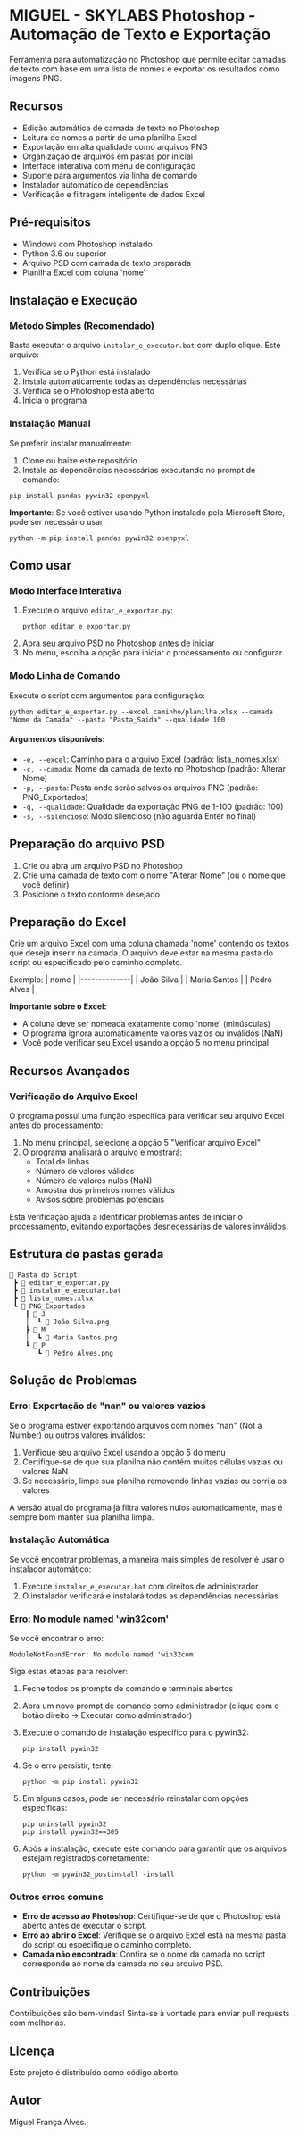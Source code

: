 # MIGUEL - SKYLABS Photoshop - Automação de Texto e Exportação

Ferramenta para automatização no Photoshop que permite editar camadas de texto com base em uma lista de nomes e exportar os resultados como imagens PNG.

## Recursos

- Edição automática de camada de texto no Photoshop
- Leitura de nomes a partir de uma planilha Excel
- Exportação em alta qualidade como arquivos PNG
- Organização de arquivos em pastas por inicial
- Interface interativa com menu de configuração
- Suporte para argumentos via linha de comando
- Instalador automático de dependências
- Verificação e filtragem inteligente de dados Excel

## Pré-requisitos

- Windows com Photoshop instalado
- Python 3.6 ou superior
- Arquivo PSD com camada de texto preparada
- Planilha Excel com coluna 'nome'

## Instalação e Execução

### Método Simples (Recomendado)

Basta executar o arquivo `instalar_e_executar.bat` com duplo clique. Este arquivo:

1. Verifica se o Python está instalado
2. Instala automaticamente todas as dependências necessárias
3. Verifica se o Photoshop está aberto
4. Inicia o programa

### Instalação Manual

Se preferir instalar manualmente:

1. Clone ou baixe este repositório
2. Instale as dependências necessárias executando no prompt de comando:

```
pip install pandas pywin32 openpyxl
```

**Importante**: Se você estiver usando Python instalado pela Microsoft Store, pode ser necessário usar:

```
python -m pip install pandas pywin32 openpyxl
```

## Como usar

### Modo Interface Interativa

1. Execute o arquivo `editar_e_exportar.py`:
   ```
   python editar_e_exportar.py
   ```
2. Abra seu arquivo PSD no Photoshop antes de iniciar
3. No menu, escolha a opção para iniciar o processamento ou configurar

### Modo Linha de Comando

Execute o script com argumentos para configuração:

```
python editar_e_exportar.py --excel caminho/planilha.xlsx --camada "Nome da Camada" --pasta "Pasta_Saida" --qualidade 100
```

#### Argumentos disponíveis:

- `-e, --excel`: Caminho para o arquivo Excel (padrão: lista_nomes.xlsx)
- `-c, --camada`: Nome da camada de texto no Photoshop (padrão: Alterar Nome)
- `-p, --pasta`: Pasta onde serão salvos os arquivos PNG (padrão: PNG_Exportados)
- `-q, --qualidade`: Qualidade da exportação PNG de 1-100 (padrão: 100)
- `-s, --silencioso`: Modo silencioso (não aguarda Enter no final)

## Preparação do arquivo PSD

1. Crie ou abra um arquivo PSD no Photoshop
2. Crie uma camada de texto com o nome "Alterar Nome" (ou o nome que você definir)
3. Posicione o texto conforme desejado

## Preparação do Excel

Crie um arquivo Excel com uma coluna chamada 'nome' contendo os textos que deseja inserir na camada. O arquivo deve estar na mesma pasta do script ou especificado pelo caminho completo.

Exemplo:
| nome         |
|--------------|
| João Silva   |
| Maria Santos |
| Pedro Alves  |

**Importante sobre o Excel:**
- A coluna deve ser nomeada exatamente como 'nome' (minúsculas)
- O programa ignora automaticamente valores vazios ou inválidos (NaN)
- Você pode verificar seu Excel usando a opção 5 no menu principal

## Recursos Avançados

### Verificação do Arquivo Excel

O programa possui uma função específica para verificar seu arquivo Excel antes do processamento:

1. No menu principal, selecione a opção 5 "Verificar arquivo Excel"
2. O programa analisará o arquivo e mostrará:
   - Total de linhas
   - Número de valores válidos
   - Número de valores nulos (NaN)
   - Amostra dos primeiros nomes válidos
   - Avisos sobre problemas potenciais

Esta verificação ajuda a identificar problemas antes de iniciar o processamento, evitando exportações desnecessárias de valores inválidos.

## Estrutura de pastas gerada

```
📁 Pasta do Script
 ┣ 📄 editar_e_exportar.py
 ┣ 📄 instalar_e_executar.bat
 ┣ 📄 lista_nomes.xlsx
 ┗ 📁 PNG_Exportados
    ┣ 📁 J
    │  ┗ 📄 João Silva.png
    ┣ 📁 M
    │  ┗ 📄 Maria Santos.png
    ┗ 📁 P
       ┗ 📄 Pedro Alves.png
```

## Solução de Problemas

### Erro: Exportação de "nan" ou valores vazios

Se o programa estiver exportando arquivos com nomes "nan" (Not a Number) ou outros valores inválidos:

1. Verifique seu arquivo Excel usando a opção 5 do menu
2. Certifique-se de que sua planilha não contém muitas células vazias ou valores NaN
3. Se necessário, limpe sua planilha removendo linhas vazias ou corrija os valores

A versão atual do programa já filtra valores nulos automaticamente, mas é sempre bom manter sua planilha limpa.

### Instalação Automática

Se você encontrar problemas, a maneira mais simples de resolver é usar o instalador automático:

1. Execute `instalar_e_executar.bat` com direitos de administrador
2. O instalador verificará e instalará todas as dependências necessárias

### Erro: No module named 'win32com'

Se você encontrar o erro:

```
ModuleNotFoundError: No module named 'win32com'
```

Siga estas etapas para resolver:

1. Feche todos os prompts de comando e terminais abertos
2. Abra um novo prompt de comando como administrador (clique com o botão direito → Executar como administrador)
3. Execute o comando de instalação específico para o pywin32:

   ```
   pip install pywin32
   ```

4. Se o erro persistir, tente:

   ```
   python -m pip install pywin32
   ```

5. Em alguns casos, pode ser necessário reinstalar com opções específicas:

   ```
   pip uninstall pywin32
   pip install pywin32==305
   ```

6. Após a instalação, execute este comando para garantir que os arquivos estejam registrados corretamente:

   ```
   python -m pywin32_postinstall -install
   ```

### Outros erros comuns

- **Erro de acesso ao Photoshop**: Certifique-se de que o Photoshop está aberto antes de executar o script.
- **Erro ao abrir o Excel**: Verifique se o arquivo Excel está na mesma pasta do script ou especifique o caminho completo.
- **Camada não encontrada**: Confira se o nome da camada no script corresponde ao nome da camada no seu arquivo PSD.

## Contribuições

Contribuições são bem-vindas! Sinta-se à vontade para enviar pull requests com melhorias.

## Licença

Este projeto é distribuído como código aberto.

## Autor

Miguel França Alves.

